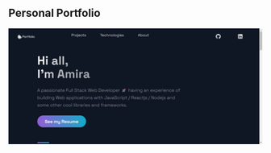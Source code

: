 ## Personal Portfolio

![Portfolio Website](https://github.com/Amira1502/portfolio_amira/blob/master/3.png)
